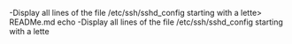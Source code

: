 -Display all lines of the file /etc/ssh/sshd_config starting with a lette> READMe.md 
echo -Display all lines of the file /etc/ssh/sshd_config starting with a lette
